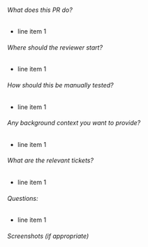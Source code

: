###### What does this PR do?  
- line item 1

###### Where should the reviewer start?  
- line item 1

###### How should this be manually tested?  
- line item 1

###### Any background context you want to provide?  
- line item 1

###### What are the relevant tickets?  
- line item 1

###### Questions:  
- line item 1

###### Screenshots (if appropriate)  
